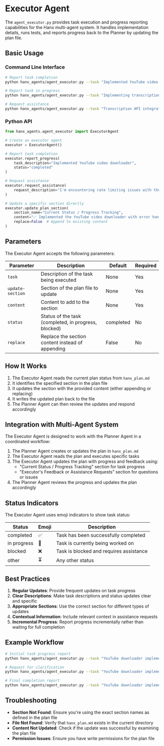 # Executor Agent

The `agent_executor.py` provides task execution and progress reporting capabilities for the Hanx multi-agent system. It handles implementation details, runs tests, and reports progress back to the Planner by updating the plan file.

## Basic Usage

### Command Line Interface

```bash
# Report task completion
python hanx_agents/agent_executor.py --task "Implemented YouTube video downloader" --update-section "Current Status / Progress Tracking" --content "Implemented the YouTube video downloader with error handling and retry mechanism"

# Report task in progress
python hanx_agents/agent_executor.py --task "Implementing transcription feature" --update-section "Current Status / Progress Tracking" --content "Working on the transcription feature using Whisper" --status "in progress"

# Request assistance
python hanx_agents/agent_executor.py --task "Transcription API integration" --update-section "Executor's Feedback or Assistance Requests" --content "I'm encountering rate limiting issues with the Whisper API. Should we implement a queue system or switch to a different provider?"
```

### Python API

```python
from hanx_agents.agent_executor import ExecutorAgent

# Create an executor agent
executor = ExecutorAgent()

# Report task completion
executor.report_progress(
    task_description="Implemented YouTube video downloader",
    status="completed"
)

# Request assistance
executor.request_assistance(
    request_description="I'm encountering rate limiting issues with the Whisper API. Should we implement a queue system or switch to a different provider?"
)

# Update a specific section directly
executor.update_plan_section(
    section_name="Current Status / Progress Tracking",
    content="✅ Implemented the YouTube video downloader with error handling and retry mechanism",
    replace=False  # Append to existing content
)
```

## Parameters

The Executor Agent accepts the following parameters:

| Parameter | Description | Default | Required |
|-----------|-------------|---------|----------|
| `task` | Description of the task being executed | None | Yes |
| `update-section` | Section of the plan file to update | None | Yes |
| `content` | Content to add to the section | None | Yes |
| `status` | Status of the task (completed, in progress, blocked) | completed | No |
| `replace` | Replace the section content instead of appending | False | No |

## How It Works

1. The Executor Agent reads the current plan status from `hanx_plan.md`
2. It identifies the specified section in the plan file
3. It updates the section with the provided content (either appending or replacing)
4. It writes the updated plan back to the file
5. The Planner Agent can then review the updates and respond accordingly

## Integration with Multi-Agent System

The Executor Agent is designed to work with the Planner Agent in a coordinated workflow:

1. The Planner Agent creates or updates the plan in `hanx_plan.md`
2. The Executor Agent reads the plan and executes specific tasks
3. The Executor Agent updates the plan with progress and feedback using:
   - "Current Status / Progress Tracking" section for task progress
   - "Executor's Feedback or Assistance Requests" section for questions or issues
4. The Planner Agent reviews the progress and updates the plan accordingly

## Status Indicators

The Executor Agent uses emoji indicators to show task status:

| Status | Emoji | Description |
|--------|-------|-------------|
| completed | ✅ | Task has been successfully completed |
| in progress | 🔄 | Task is currently being worked on |
| blocked | ❌ | Task is blocked and requires assistance |
| other | ⏳ | Any other status |

## Best Practices

1. **Regular Updates**: Provide frequent updates on task progress
2. **Clear Descriptions**: Make task descriptions and status updates clear and specific
3. **Appropriate Sections**: Use the correct section for different types of updates
4. **Contextual Information**: Include relevant context in assistance requests
5. **Incremental Progress**: Report progress incrementally rather than waiting for full completion

## Example Workflow

```bash
# Initial task progress report
python hanx_agents/agent_executor.py --task "YouTube downloader implementation" --update-section "Current Status / Progress Tracking" --content "Started implementing the YouTube downloader module" --status "in progress"

# Request for clarification
python hanx_agents/agent_executor.py --task "YouTube downloader implementation" --update-section "Executor's Feedback or Assistance Requests" --content "Should we support playlist downloads or just individual videos?"

# Final completion report
python hanx_agents/agent_executor.py --task "YouTube downloader implementation" --update-section "Current Status / Progress Tracking" --content "Completed the YouTube downloader with support for both individual videos and playlists"
```

## Troubleshooting

- **Section Not Found**: Ensure you're using the exact section names as defined in the plan file
- **File Not Found**: Verify that `hanx_plan.md` exists in the current directory
- **Content Not Updated**: Check if the update was successful by examining the plan file
- **Permission Issues**: Ensure you have write permissions for the plan file 